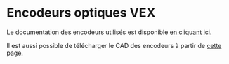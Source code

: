 # Encodeurs optiques VEX
Le documentation des encodeurs utilisés est disponible [en cliquant ici.](https://www.vexrobotics.com/276-2156.html?___store=vexroboticsca&___from_store=vexrobotics#attr-vex_docs_downloads)

Il est aussi possible de télécharger le CAD des encodeurs à partir de [cette page.](https://www.vexrobotics.com/276-2156.html?___store=vexroboticsca&___from_store=vexrobotics#cad)
